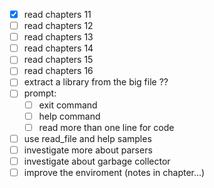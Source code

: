 - [x] read chapters 11
- [ ] read chapters 12
- [ ] read chapters 13
- [ ] read chapters 14
- [ ] read chapters 15
- [ ] read chapters 16
- [ ] extract a library from the big file ??
- [ ] prompt:
	- [ ] exit command
	- [ ] help command
	- [ ] read more than one line for code
- [ ] use read_file and help samples
- [ ] investigate more about parsers
- [ ] investigate about garbage collector
- [ ] improve the enviroment (notes in chapter...)
